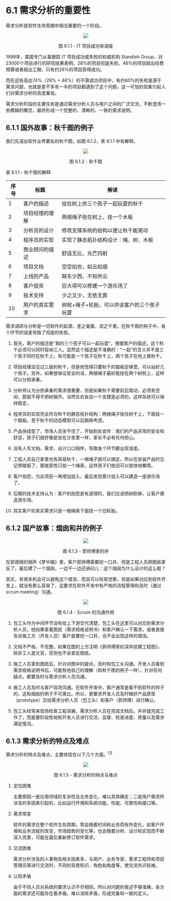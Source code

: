 # 6.1 需求分析的重要性

需求分析是软件生命周期中相当重要的一个阶段。

<div align="center">
<img src="Images/Slide3.JPG"/>

图 6.1.1 - IT 项目成功率调查
</div>


1999年，美国专门从事跟踪 IT 项目成功或失败的权威机构 Standish Group，对23000个项目进行的研究结果表明，28%的项目彻底失败，46%的项目超出经费预算或者超出工期，只有约26%的项目获得成功。

而在这些高达74%（28% + 46%）的不算成功项目中，有约60%的失败是源于需求问题，也就是差不多有一半的项目都遇到了这个问题，这一可怕的现象引起人们对需求分析的高度重视。

需求分析阶段的主要任务是通过需求分析人员与用户之间的广泛交流，不断澄清一些模糊的概念，最终形成一个完整的、清晰的、一致的需求说明。

## 6.1.1 国外故事：秋千图的例子

我们先请出软件业界著名的秋千图，如图 6.1.2，表 6.1.1 中有解释。

<div align="center">
<img src="Images/Slide4.JPG"/>

图 6.1.2 - 秋千图
</div>

表 6.1.1 - 秋千图的解释

|序号|标题|解读|
|--|--|--|
|1|客户的描述|挂在树上供三个孩子一起玩耍的秋千|
|2|项目经理的理解|两根绳子拴在树上，挂一个木板|
|3|分析员的设计|修改支撑系统的结构以便让秋千能晃动|
|4|程序员的实现|实现了静态拓扑结构设计：绳、树、木板|
|5|商业顾问的描述|舒适无比、光芒四射|
|6|项目文档|空空如也，如云如烟|
|7|上线的产品|缺东少西，不知所云|
|8|客户投资|巨大得可以修建一个游乐场了|
|9|技术支持|少之又少，无依无靠|
|10|用户的真实需求|树杈+绳子+轮胎，可以供该客户的三个孩子玩耍|

需求调研与分析是一切软件的起源，差之毫厘，谬之千里。在秋千图的例子中，各个环节的误差导致了彻底的失败。

1. 首先，客户的描述是“我的三个孩子可以一起玩耍”，根据客户的描述，这个秋千必须可以同时容纳三人。显然这个描述是不准确的：“一起”的含义并不是三个孩子同时在秋千上，有可能是一个孩子在秋千上，两个孩子在地上推秋千。

2. 项目经理没见过三层的秋千，但是他觉得只要秋千的踏板足够宽，可以站好几个孩子。另外，如果想保证安全的话，两根绳子最好能拴在两个树杈上，这样可以分担承重。

3. 分析师认为分担承重的需求很重要，但是如果秋千需要前后晃动，必须有空间，那就不得不把树锯开。当然左右各加一个支撑是必须的，这样系统可以保持稳定。

4. 程序员的实现完全符合秋千的静态拓扑结构：两根绳子拴住树干上，下面挂一个踏板。至于秋千的动态模型可以后期再考虑。
 
5. 产品快成型了，市场人员坐不住了，开始到处宣传：我们的产品非常的安全和舒适，孩子们就好像是坐在沙发里一样，家长不必有任何担心。
 
6. 没有人写文档，需求、设计口口相传，导致各个环节都出现误差。

7. 工程人员自己家里也有简易秋千，一根绳子就可以搞定。所以在安装产品时忘记带踏板了，那就索性只挂一个绳索，这样孩子们依旧可以愉快地攀爬。

8. 客户抱怨，为此项目一再增加投入，最后发现累计投入可以建造一座游乐场了。

9.  后期的技术支持认为：客户的抱怨是有道理的，我们应该把树砍掉，让客户建造游乐场。

10. 其实客户的真实需求只是一根绳索下面挂一个旧轮胎。

## 6.1.2 国产故事：烟囱和井的例子

<div align="center">
<img src="Images/Slide5.JPG"/>

图 6.1.3 - 郭师傅家的井
</div>


在郭德纲的相声《梦中婚》里，客户郭师傅需要挖一口井，但是工程人员把图纸拿反了，最后建了一个烟囱，一边干一边还纳闷儿：这个烟囱为什么设计的这么粗？

其实，有很多机会可以避免这个错误，而且可以轻易觉察。但是如果对应到软件开发上，就没有那么容易了，这要求在软件开发中有严格的流程管理和及时（通过scrum meeting）沟通。

<div align="center">
<img src="Images/Slide6.JPG"/>

图 6.1.4 - Scrum 的沟通作用
</div>


1. 包工头作为中间环节没有给上下游交代清楚。包工头在这里可以对应到需求分析人员，他如果拿着图纸（需求规格说明书）和客户确认一下需求，或者直接告诉施工方（开发人员）客户是要挖一口井，也不会出现这样的错误。

2. 文档不严格，不完整。如果在图的上方注明《郭师傅家的深井挖建工程图》，除非工人是文盲，否则也不会拿反图纸。

3. 施工人员拿到图纸后，针对对图中的疑点，及时和包工头沟通。开发人员看到需求规格说明书后，可能有他自己的理解（和秋千图的例子一样），针对任何疑点，都要及时与需求分析人员沟通。

4. 施工人员及时与客户现场沟通。在软件开发中，客户通常是看不到软件的样子的，这和烟囱的例子不可类比。所以，更要求开发人员及时做好产品原型（prototype）交给需求分析人员（包工头）和客户（郭师傅）进行确认。

5. 包工头经常来现场检查工程进展。需求分析人员在完成文档后，并非就完成工作了，而是要阶段性地和开发人员进行交流，监督、检查进度、质量以及需求满足情况。

## 6.1.3 需求分析的特点及难点

需求分析的特点及难点，主要体现在以下几个方面。$^{[1]}$

<div align="center">
<img src="Images/Slide7.JPG"/>

图 6.1.5 - 需求分析的特点与难点
</div>


1. 定位困难
   
   主要原因一是应用领域的复杂性及业务变化，难以具体确定；二是用户需求所涉及的多因素引起的，比如运行环境和系统功能、性能、可靠性和接口等。

2. 需求常变
   
   软件的需求在整个软件生存周期，常会随着时间和业务而有所变化，如客户环境和业务流程的改变，市场趋势的变化等，也会随着分析、设计和实现而不断深入完善，可能在最后重新修订软件需求。

3. 交流困难
   
   需求分析涉及的人事物及相关因素多，与用户、业务专家、需求工程师和项目管理员等进行交流时，不同的背景知识、角色和角度等，使交流共识较难。
   
4. 认知矛盾
   
   由于不同人员对系统的要求认识不尽相同，所以对问题的表述不够准确，各方面的需求还可能存在着矛盾。难以消除矛盾，形成完备和一致的定义。

